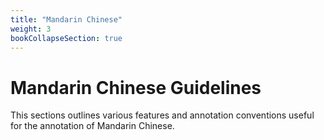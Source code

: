 ```yaml
---
title: "Mandarin Chinese"
weight: 3
bookCollapseSection: true
---
```


# Mandarin Chinese Guidelines 

This sections outlines various features and annotation conventions useful for the annotation of Mandarin Chinese.